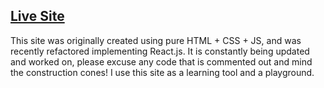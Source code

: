 ## [Live Site](https://austinschroeder.dev/)

This site was originally created using pure HTML + CSS + JS, and was recently refactored implementing React.js. It is constantly being updated and worked on, please excuse any code that is commented out and mind the construction cones! I use this site as a learning tool and a playground.
